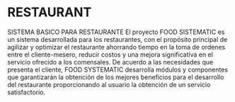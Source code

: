 # RESTAURANT
SISTEMA BASICO PARA RESTAURANTE
El proyecto FOOD SISTEMATIC es un sistema desarrollada para los restaurantes, con el propósito principal de agilizar y optimizar el restaurante ahorrando tiempo en la toma de ordenes entre el cliente-mesero, reducir costos y una mejora significativa en el servicio ofrecido a los comensales. De acuerdo a las necesidades que presenta el cliente, FOOD SYSTEMATIC desarrolla módulos y componentes que garantizarán la obtención de los mejores beneficios para el desarrollo del restaurante proporcionando al usuario la obtención de un servicio satisfactorio.
